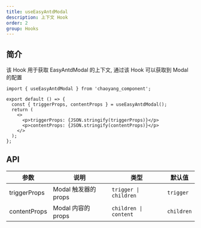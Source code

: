 ```yaml
---
title: useEasyAntdModal
description: 上下文 Hook
order: 2
group: Hooks
---
```


## 简介

该 Hook 用于获取 EasyAntdModal 的上下文, 通过该 Hook 可以获取到 Modal 的配置

```tsx
import { useEasyAntdModal } from 'chaoyang_component';

export default () => {
  const { triggerProps, contentProps } = useEasyAntdModal();
  return (
    <>
      <p>triggerProps: {JSON.stringify(triggerProps)}</p>
      <p>contentProps: {JSON.stringify(contentProps)}</p>
    </>
  );
};
```

## API

| 参数         | 说明                 | 类型                  | 默认值     |
| ------------ | -------------------- | --------------------- | ---------- |
| triggerProps | Modal 触发器的 props | `trigger \| children` | `trigger`  |
| contentProps | Modal 内容的 props   | `children \| content` | `children` |
